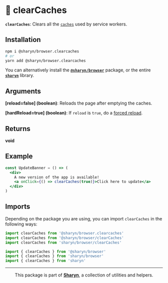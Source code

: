 # 🌹 clearCaches

**`clearCaches`**: Clears all the [`caches`](https://developer.mozilla.org/en-US/docs/Web/API/Cache) used by service workers.

## Installation

```sh
npm i @sharyn/browser.clearcaches
# or
yarn add @sharyn/browser.clearcaches
```

You can alternatively install the [**`@sharyn/browser`**](https://github.com/sharynjs/sharyn/tree/master/browser) package, or the entire [**`sharyn`**](https://github.com/sharynjs/sharyn) library.

## Arguments

**\[reload=false\] (boolean)**: Reloads the page after emptying the caches.

**\[hardReload=true\] (boolean)**: If `reload` is `true`, do a <a href="https://developer.mozilla.org/en-US/docs/Web/API/Location/reload" target="_blank">forced reload</a>.

## Returns

**void**

## Example

```jsx
const UpdateBanner = () => (
  <div>
    A new version of the app is available!
    <a onClick={() => clearCaches(true)}>Click here to update</a>
  </div>
)
```

## Imports

Depending on the package you are using, you can import `clearCaches` in the following ways:

```js
import clearCaches from '@sharyn/browser.clearcaches'
import clearCaches from '@sharyn/browser/clearCaches'
import clearCaches from 'sharyn/browser/clearCaches'

import { clearCaches } from '@sharyn/browser'
import { clearCaches } from 'sharyn/browser'
import { clearCaches } from 'sharyn'
```

<hr />

<p align="center">
  This package is part of <a href="https://github.com/sharynjs/sharyn"><b>Sharyn</b></a>, a collection of utilities and helpers.
</p>
